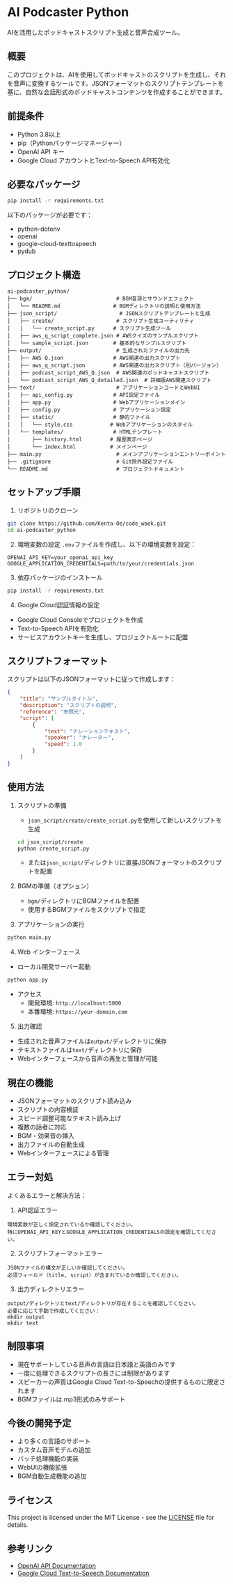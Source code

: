 # AI Podcaster Python

AIを活用したポッドキャストスクリプト生成と音声合成ツール。

## 概要

このプロジェクトは、AIを使用してポッドキャストのスクリプトを生成し、それを音声に変換するツールです。JSONフォーマットのスクリプトテンプレートを基に、自然な会話形式のポッドキャストコンテンツを作成することができます。

## 前提条件

- Python 3.8以上
- pip（Pythonパッケージマネージャー）
- OpenAI API キー
- Google Cloud アカウントとText-to-Speech API有効化

## 必要なパッケージ

```bash
pip install -r requirements.txt
```

以下のパッケージが必要です：
- python-dotenv
- openai
- google-cloud-texttospeech
- pydub

## プロジェクト構造

```
ai-podcaster_python/
├── bgm/                           # BGM音源とサウンドエフェクト
│   └── README.md                 # BGMディレクトリの説明と使用方法
├── json_script/                    # JSONスクリプトテンプレートと生成
│   ├── create/                    # スクリプト生成ユーティリティ
│   │   └── create_script.py      # スクリプト生成ツール
│   ├── aws_q_script_complete.json # AWSクイズのサンプルスクリプト
│   └── sample_script.json        # 基本的なサンプルスクリプト
├── output/                        # 生成されたファイルの出力先
│   ├── AWS Q.json                # AWS関連の出力スクリプト
│   ├── aws_q_script.json         # AWS関連の出力スクリプト（別バージョン）
│   ├── podcast_script_AWS_Q.json  # AWS関連のポッドキャストスクリプト
│   └── podcast_script_AWS_Q_detailed.json  # 詳細版AWS関連スクリプト
├── text/                          # アプリケーションコードとWebUI
│   ├── api_config.py             # API設定ファイル
│   ├── app.py                    # Webアプリケーションメイン
│   ├── config.py                 # アプリケーション設定
│   ├── static/                   # 静的ファイル
│   │   └── style.css            # Webアプリケーションのスタイル
│   └── templates/                # HTMLテンプレート
│       ├── history.html         # 履歴表示ページ
│       └── index.html           # メインページ
├── main.py                        # メインアプリケーションエントリーポイント
├── .gitignore                     # Git除外設定ファイル
└── README.md                      # プロジェクトドキュメント
```

## セットアップ手順

1. リポジトリのクローン
```bash
git clone https://github.com/Kenta-Oe/code_woek.git
cd ai-podcaster_python
```

2. 環境変数の設定
`.env`ファイルを作成し、以下の環境変数を設定：
```env
OPENAI_API_KEY=your_openai_api_key
GOOGLE_APPLICATION_CREDENTIALS=path/to/your/credentials.json
```

3. 依存パッケージのインストール
```bash
pip install -r requirements.txt
```

4. Google Cloud認証情報の設定
- Google Cloud Consoleでプロジェクトを作成
- Text-to-Speech APIを有効化
- サービスアカウントキーを生成し、プロジェクトルートに配置

## スクリプトフォーマット

スクリプトは以下のJSONフォーマットに従って作成します：

```json
{
    "title": "サンプルタイトル",
    "description": "スクリプトの説明",
    "reference": "参照元",
    "script": [
        {
            "text": "ナレーションテキスト",
            "speaker": "ナレーター",
            "speed": 1.0
        }
    ]
}
```

## 使用方法

1. スクリプトの準備
   - `json_script/create/create_script.py`を使用して新しいスクリプトを生成
   ```bash
   cd json_script/create
   python create_script.py
   ```
   - または`json_script/`ディレクトリに直接JSONフォーマットのスクリプトを配置

2. BGMの準備（オプション）
   - `bgm/`ディレクトリにBGMファイルを配置
   - 使用するBGMファイルをスクリプトで指定

3. アプリケーションの実行
```bash
python main.py
```

4. Web インターフェース
- ローカル開発サーバー起動
```bash
python app.py
```
- アクセス
  - 開発環境: `http://localhost:5000`
  - 本番環境: `https://your-domain.com`

5. 出力確認
- 生成された音声ファイルは`output/`ディレクトリに保存
- テキストファイルは`text/`ディレクトリに保存
- Webインターフェースから音声の再生と管理が可能

## 現在の機能

- JSONフォーマットのスクリプト読み込み
- スクリプトの内容検証
- スピード調整可能なテキスト読み上げ
- 複数の話者に対応
- BGM・効果音の挿入
- 出力ファイルの自動生成
- Webインターフェースによる管理

## エラー対処

よくあるエラーと解決方法：

1. API認証エラー
```
環境変数が正しく設定されているか確認してください。
特にOPENAI_API_KEYとGOOGLE_APPLICATION_CREDENTIALSの設定を確認してください。
```

2. スクリプトフォーマットエラー
```
JSONファイルの構文が正しいか確認してください。
必須フィールド（title, script）が含まれているか確認してください。
```

3. 出力ディレクトリエラー
```
output/ディレクトリとtext/ディレクトリが存在することを確認してください。
必要に応じて手動で作成してください：
mkdir output
mkdir text
```

## 制限事項

- 現在サポートしている音声の言語は日本語と英語のみです
- 一度に処理できるスクリプトの長さには制限があります
- スピーカーの声質はGoogle Cloud Text-to-Speechの提供するものに限定されます
- BGMファイルは.mp3形式のみサポート

## 今後の開発予定

- より多くの言語のサポート
- カスタム音声モデルの追加
- バッチ処理機能の実装
- WebUIの機能拡張
- BGM自動生成機能の追加

## ライセンス

This project is licensed under the MIT License - see the [LICENSE](LICENSE) file for details.

## 参考リンク

- [OpenAI API Documentation](https://platform.openai.com/docs/)
- [Google Cloud Text-to-Speech Documentation](https://cloud.google.com/text-to-speech/docs)